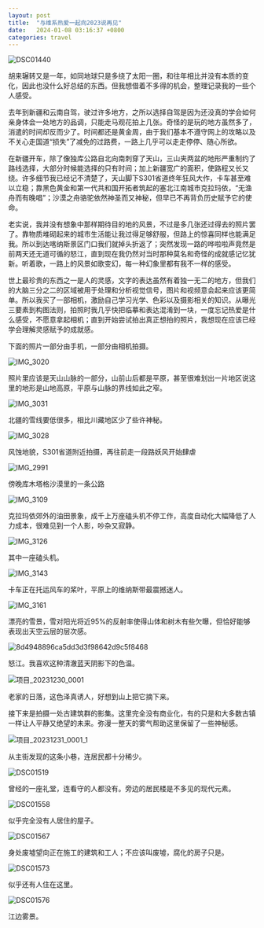```yaml
---
layout: post
title:  "与维系热爱一起向2023说再见"
date:   2024-01-08 03:16:37 +0800
categories: travel
---
```



![DSC01440](http://mayflower-blog.oss-cn-beijing.aliyuncs.com/blog/dsc01440.jpg?x-oss-process=image/auto-orient,1/interlace,1/quality,q_80)


胡来辗转又是一年，如同地球只是多绕了太阳一圈，和往年相比并没有本质的变化，因此也没什么好总结的东西。但我想借着不多得的机会，整理记录我的一些个人感受。

去年到新疆和云南自驾，驶过许多地方，之所以选择自驾是因为还没真的学会如何亲身体会一处地方的品调，只能走马观花拍上几张。奇怪的是玩的地方虽然多了，消遣的时间却反而少了。时间都还是黄金周，由于我们基本不遵守网上的攻略以及不关心走国道“损失”了减免的过路费，一路上几乎可以走走停停、随心所欲。

在新疆开车，除了像独库公路自北向南刺穿了天山，三山夹两盆的地形严重制约了路线选择，大部分时候能选择的只有时间；加上新疆宽广的面积，使路程又长又绕。许多细节我已经记不清楚了，天山脚下S301省道终年狂风大作，卡车甚至难以立稳；靠黑色黄金和第一代共和国开拓者筑起的塞北江南城市克拉玛依，“无渔舟而有晚唱”；沙漠之舟骆驼依然神圣而又神秘，但早已不再背负历史赋予它的使命。

老实说，我并没有想象中那样期待目的地的风景，不过是多几张还过得去的照片罢了。靠物质堆砌起来的城市生活能让我过得足够舒服，但路上的惊喜同样也能满足我。所以到达喀纳斯景区门口我们就掉头折返了；突然发现一路的哗啦啦声竟然是前两天还无道可循的怒江，直到现在我仍然对当时那种莫名和奇怪的成就感记忆犹新。听着歌，一路上的风景如歌变幻，每一种幻象里都有我不一样的感受。

世上最珍贵的东西之一是人的灵感，文字的表达虽然有着独一无二的地方，但我们的大脑三分之二的区域被用于处理和分析视觉信号，图片和视频意会起来应该更简单。所以我买了一部相机，激励自己学习光学、色彩以及摄影相关的知识。从曝光三要素到构图法则，拍照时我几乎快把临摹和表达混淆到一块，一度忘记热爱是什么感受，不愿意拿起相机；直到开始尝试拍出真正想拍的照片，我想现在应该已经学会理解灵感赋予的成就感。

下面的照片一部分由手机，一部分由相机拍摄。

![IMG_3020](http://mayflower-blog.oss-cn-beijing.aliyuncs.com/blog/img3020.jpg?x-oss-process=image/auto-orient,1/interlace,1/quality,q_80)

照片里应该是天山山脉的一部分，山前山后都是平原，甚至很难划出一片地区说这里的地形是山地高原，平原与山脉的界线如此之窄。

![IMG_3031](http://mayflower-blog.oss-cn-beijing.aliyuncs.com/blog/img3031.jpg?x-oss-process=image/auto-orient,1/interlace,1/quality,q_80)

北疆的雪线要低很多，相比川藏地区少了些许神秘。

![IMG_3028](http://mayflower-blog.oss-cn-beijing.aliyuncs.com/blog/img3028.jpg?x-oss-process=image/auto-orient,1/interlace,1/quality,q_80)

风蚀地貌，S301省道附近拍摄，再往前走一段路妖风开始肆虐

![IMG_2991](http://mayflower-blog.oss-cn-beijing.aliyuncs.com/blog/img2991.jpg?x-oss-process=image/auto-orient,1/interlace,1/quality,q_80)

傍晚库木塔格沙漠里的一条公路

![IMG_3109](http://mayflower-blog.oss-cn-beijing.aliyuncs.com/blog/img3109.jpg?x-oss-process=image/auto-orient,1/interlace,1/quality,q_80)

克拉玛依郊外的油田景象，成千上万座磕头机不停工作，高度自动化大幅降低了人力成本，很难见到一个人影，吵杂又寂静。

![IMG_3126](http://mayflower-blog.oss-cn-beijing.aliyuncs.com/blog/img3126.jpg?x-oss-process=image/auto-orient,1/interlace,1/quality,q_80)

其中一座磕头机。

![IMG_3143](http://mayflower-blog.oss-cn-beijing.aliyuncs.com/blog/img3143.jpg?x-oss-process=image/auto-orient,1/interlace,1/quality,q_80)

卡车正在托运风车的桨叶，平原上的维纳斯带最震撼迷人。

![IMG_3161](http://mayflower-blog.oss-cn-beijing.aliyuncs.com/blog/img3161.jpg?x-oss-process=image/auto-orient,1/interlace,1/quality,q_80)

漂亮的雪景，雪对阳光将近95%的反射率使得山体和树木有些欠曝，但恰好能够表现出天空云层的层次感。

![8d4948896ca5dd3d3f98642d9c5f8468](http://mayflower-blog.oss-cn-beijing.aliyuncs.com/blog/8d4948896ca5dd3d3f98642d9c5f8468.jpg?x-oss-process=image/auto-orient,1/interlace,1/quality,q_80)

怒江。我喜欢这种清澈蓝天阴影下的色温。

![项目_20231230_0001](http://mayflower-blog.oss-cn-beijing.aliyuncs.com/blog/xiang-mu202312300001.jpg?x-oss-process=image/auto-orient,1/interlace,1/quality,q_80)

老家的日落，这色泽真诱人，好想到山上把它摘下来。

接下来是拍摄一处古建筑群的影集。这里完全没有商业化，有的只是和大多数古镇一样让人平静又绝望的未来。弥漫一整天的雾气帮助这里保留了一些神秘感。

![项目_20231231_0001_1](http://mayflower-blog.oss-cn-beijing.aliyuncs.com/blog/xiang-mu2023123100011.jpg?x-oss-process=image/auto-orient,1/interlace,1/quality,q_80)

从主街发现的这条小巷，连居民都十分稀少。


![DSC01519](http://mayflower-blog.oss-cn-beijing.aliyuncs.com/blog/dsc01519.jpg?x-oss-process=image/auto-orient,1/interlace,1/quality,q_80)

曾经的一座礼堂，连看守的人都没有。旁边的居民楼是不多见的现代元素。

![DSC01558](http://mayflower-blog.oss-cn-beijing.aliyuncs.com/blog/dsc01558.jpg?x-oss-process=image/auto-orient,1/interlace,1/quality,q_80)

似乎完全没有人居住的屋子。

![DSC01567](http://mayflower-blog.oss-cn-beijing.aliyuncs.com/blog/dsc01567.jpg?x-oss-process=image/auto-orient,1/interlace,1/quality,q_80)

身处废墟望向正在施工的建筑和工人；不应该叫废墟，腐化的房子只是。


![DSC01573](http://mayflower-blog.oss-cn-beijing.aliyuncs.com/blog/dsc01573.jpg?x-oss-process=image/auto-orient,1/interlace,1/quality,q_80)

似乎还有人住在这里。

![DSC01576](http://mayflower-blog.oss-cn-beijing.aliyuncs.com/blog/dsc01576.jpg?x-oss-process=image/auto-orient,1/interlace,1/quality,q_80)


江边雾景。
